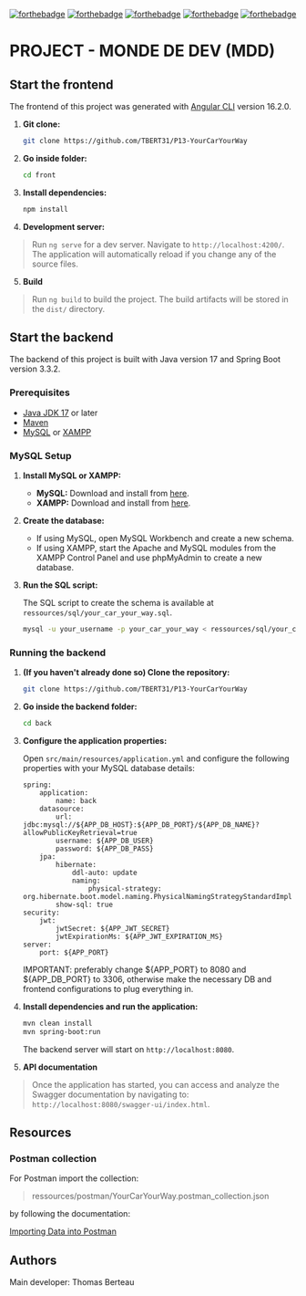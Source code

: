[![forthebadge](https://forthebadge.com/images/badges/cc-0.svg)](https://forthebadge.com)
[![forthebadge](https://forthebadge.com/images/badges/made-with-javascript.svg)](https://forthebadge.com)
[![forthebadge](https://forthebadge.com/images/badges/uses-css.svg)](https://forthebadge.com)
[![forthebadge](https://forthebadge.com/images/badges/made-with-java.svg)](https://forthebadge.com)
[![forthebadge](https://forthebadge.com/images/badges/built-with-love.svg)](https://forthebadge.com)

# PROJECT - MONDE DE DEV (MDD)

## Start the frontend

The frontend of this project was generated with [Angular CLI](https://github.com/angular/angular-cli) version 16.2.0.

1. **Git clone:**

    ```sh
    git clone https://github.com/TBERT31/P13-YourCarYourWay
    ```

2. **Go inside folder:**

    ```sh
    cd front
    ```

3. **Install dependencies:**

    ```sh
    npm install
    ```

4. **Development server:**

> Run `ng serve` for a dev server. Navigate to `http://localhost:4200/`. The application will automatically reload if you change any of the source files.

5. **Build**

> Run `ng build` to build the project. The build artifacts will be stored in the `dist/` directory.

## Start the backend

The backend of this project is built with Java version 17 and Spring Boot version 3.3.2.

### Prerequisites

- [Java JDK 17](https://www.oracle.com/java/technologies/javase-jdk17-downloads.html) or later
- [Maven](https://maven.apache.org/download.cgi)
- [MySQL](https://dev.mysql.com/downloads/installer/) or [XAMPP](https://www.apachefriends.org/index.html)

### MySQL Setup

1. **Install MySQL or XAMPP:**

    - **MySQL:** Download and install from [here](https://dev.mysql.com/downloads/installer/).
    - **XAMPP:** Download and install from [here](https://www.apachefriends.org/index.html).

2. **Create the database:**

    - If using MySQL, open MySQL Workbench and create a new schema.
    - If using XAMPP, start the Apache and MySQL modules from the XAMPP Control Panel and use phpMyAdmin to create a new database.

3. **Run the SQL script:**

    The SQL script to create the schema is available at `ressources/sql/your_car_your_way.sql`.

    ```sh
    mysql -u your_username -p your_car_your_way < ressources/sql/your_car_your_way.sql
    ```

### Running the backend

1. **(If you haven't already done so) Clone the repository:**

    ```sh
    git clone https://github.com/TBERT31/P13-YourCarYourWay
    ```

2. **Go inside the backend folder:**

    ```sh
    cd back
    ```

3. **Configure the application properties:**

    Open `src/main/resources/application.yml` and configure the following properties with your MySQL database details:

    ```properties
    spring:
		application:
			name: back
		datasource:
			url: jdbc:mysql://${APP_DB_HOST}:${APP_DB_PORT}/${APP_DB_NAME}?allowPublicKeyRetrieval=true
			username: ${APP_DB_USER}
			password: ${APP_DB_PASS}
		jpa:
			hibernate:
				ddl-auto: update
				naming:
					physical-strategy: org.hibernate.boot.model.naming.PhysicalNamingStrategyStandardImpl
			show-sql: true
	security:
		jwt:
			jwtSecret: ${APP_JWT_SECRET}
			jwtExpirationMs: ${APP_JWT_EXPIRATION_MS}
	server:
		port: ${APP_PORT}
    ```

	IMPORTANT: preferably change ${APP_PORT} to 8080 and ${APP_DB_PORT} to 3306, otherwise make the necessary DB and frontend configurations to plug everything in.

4. **Install dependencies and run the application:**

    ```sh
    mvn clean install
    mvn spring-boot:run
    ```

    The backend server will start on `http://localhost:8080`.

5. **API documentation**

> Once the application has started, you can access and analyze the Swagger documentation by navigating to: `http://localhost:8080/swagger-ui/index.html`.


## Resources

### Postman collection

For Postman import the collection:

> ressources/postman/YourCarYourWay.postman_collection.json

by following the documentation:

[Importing Data into Postman](https://learning.postman.com/docs/getting-started/importing-and-exporting-data/#importing-data-into-postman)

## Authors

Main developer: Thomas Berteau
